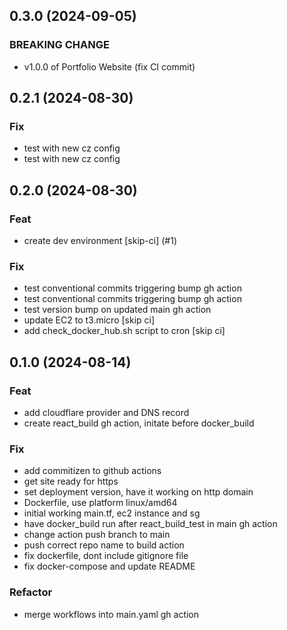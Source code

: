 ## 0.3.0 (2024-09-05)

### BREAKING CHANGE

- v1.0.0 of Portfolio Website (fix CI commit)

## 0.2.1 (2024-08-30)

### Fix

- test with new cz config
- test with new cz config

## 0.2.0 (2024-08-30)

### Feat

- create dev environment [skip-ci] (#1)

### Fix

- test conventional commits triggering bump gh action
- test conventional commits triggering bump gh action
- test version bump on updated main gh action
- update EC2 to t3.micro [skip ci]
- add check_docker_hub.sh script to cron [skip ci]

## 0.1.0 (2024-08-14)

### Feat

- add cloudflare provider and DNS record
- create react_build gh action, initate before docker_build

### Fix

- add commitizen to github actions
- get site ready for https
- set deployment version, have it working on http domain
- Dockerfile, use platform linux/amd64
- initial working main.tf, ec2 instance and sg
- have docker_build run after react_build_test in main gh action
- change action push branch to main
- push correct repo name to build action
- fix dockerfile, dont include gitignore file
- fix docker-compose and update README

### Refactor

- merge workflows into main.yaml gh action
